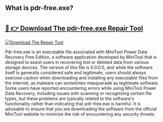 ## What is pdr-free.exe? 

# <h2><a href="https://exedetect.com/download.php?pdr-free.exe">🔗 👉 Download The pdr-free.exe Repair Tool</a></h2>

[![Download The Repair Tool](https://exedetect.com/download-button.jpg)](https://exedetect.com/download.php?pdr-free.exe)

Pdr-free.exe is an executable file associated with MiniTool Power Data Recovery Free Edition, a software application developed by MiniTool that is designed to assist users in recovering lost or deleted data from various storage devices. The version of this file is 0.0.0.0, and while the software itself is generally considered safe and legitimate, users should always exercise caution when downloading and installing any executable files from the internet, as malware can sometimes masquerade as legitimate software. Some users have reported encountering errors while using MiniTool Power Data Recovery, including issues with scanning or recognizing certain file types, but these problems are typically related to the software's functionality rather than indicating that pdr-free.exe is harmful. It is advisable to ensure that you are downloading the software from the official MiniTool website to minimize the risk of encountering any security threats.